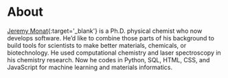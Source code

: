 # About

[Jeremy Monat](https://www.linkedin.com/in/jemonat/){:target='_blank'} is a Ph.D. physical chemist who now develops software. He’d like to combine those parts of his background to build tools for scientists to make better materials, chemicals, or biotechnology. He used computational chemistry and laser spectroscopy in his chemistry research. Now he codes in Python, SQL, HTML, CSS, and JavaScript for machine learning and materials informatics.
